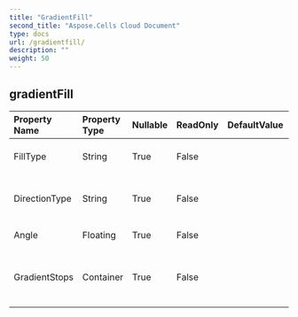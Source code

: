 ```yaml
---
title: "GradientFill"
second_title: "Aspose.Cells Cloud Document"
type: docs
url: /gradientfill/
description: ""
weight: 50
---
```


## **gradientFill**

 

| Property Name | Property Type | Nullable |  ReadOnly | DefaultValue | Description | 
| :- | :- | :- |:- |  :- | :- |
| FillType | String | True |  False |  | Gets the gradient fill type.  |  
| DirectionType | String | True |  False |  | Gets the gradient direction type.  |  
| Angle | Floating | True |  False |  | The angle of linear fill.  |  
| GradientStops | Container | True |  False |  | Represents the gradient stop collection.  |  

